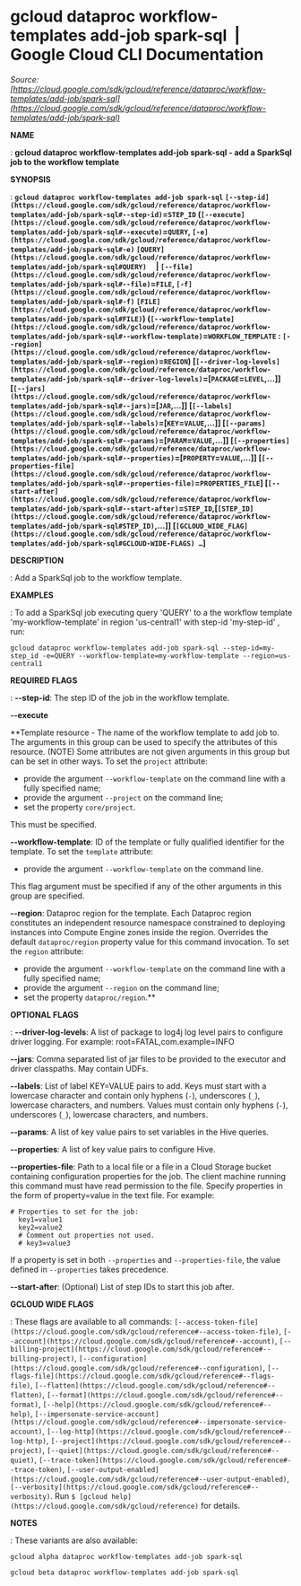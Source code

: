 # gcloud dataproc workflow-templates add-job spark-sql  |  Google Cloud CLI Documentation

*Source: [https://cloud.google.com/sdk/gcloud/reference/dataproc/workflow-templates/add-job/spark-sql](https://cloud.google.com/sdk/gcloud/reference/dataproc/workflow-templates/add-job/spark-sql)*

**NAME**

: **gcloud dataproc workflow-templates add-job spark-sql - add a SparkSql job to the workflow template**

**SYNOPSIS**

: **`gcloud dataproc workflow-templates add-job spark-sql` `[--step-id](https://cloud.google.com/sdk/gcloud/reference/dataproc/workflow-templates/add-job/spark-sql#--step-id)`=`STEP_ID` (`[--execute](https://cloud.google.com/sdk/gcloud/reference/dataproc/workflow-templates/add-job/spark-sql#--execute)`=`QUERY`, `[-e](https://cloud.google.com/sdk/gcloud/reference/dataproc/workflow-templates/add-job/spark-sql#-e)` `[QUERY](https://cloud.google.com/sdk/gcloud/reference/dataproc/workflow-templates/add-job/spark-sql#QUERY)`     | `[--file](https://cloud.google.com/sdk/gcloud/reference/dataproc/workflow-templates/add-job/spark-sql#--file)`=`FILE`, `[-f](https://cloud.google.com/sdk/gcloud/reference/dataproc/workflow-templates/add-job/spark-sql#-f)` `[FILE](https://cloud.google.com/sdk/gcloud/reference/dataproc/workflow-templates/add-job/spark-sql#FILE)`) (`[--workflow-template](https://cloud.google.com/sdk/gcloud/reference/dataproc/workflow-templates/add-job/spark-sql#--workflow-template)`=`WORKFLOW_TEMPLATE` : `[--region](https://cloud.google.com/sdk/gcloud/reference/dataproc/workflow-templates/add-job/spark-sql#--region)`=`REGION`) [`[--driver-log-levels](https://cloud.google.com/sdk/gcloud/reference/dataproc/workflow-templates/add-job/spark-sql#--driver-log-levels)`=[`PACKAGE`=`LEVEL`,…]] [`[--jars](https://cloud.google.com/sdk/gcloud/reference/dataproc/workflow-templates/add-job/spark-sql#--jars)`=[`JAR`,…]] [`[--labels](https://cloud.google.com/sdk/gcloud/reference/dataproc/workflow-templates/add-job/spark-sql#--labels)`=[`KEY`=`VALUE`,…]] [`[--params](https://cloud.google.com/sdk/gcloud/reference/dataproc/workflow-templates/add-job/spark-sql#--params)`=[`PARAM`=`VALUE`,…]] [`[--properties](https://cloud.google.com/sdk/gcloud/reference/dataproc/workflow-templates/add-job/spark-sql#--properties)`=[`PROPERTY`=`VALUE`,…]] [`[--properties-file](https://cloud.google.com/sdk/gcloud/reference/dataproc/workflow-templates/add-job/spark-sql#--properties-file)`=`PROPERTIES_FILE`] [`[--start-after](https://cloud.google.com/sdk/gcloud/reference/dataproc/workflow-templates/add-job/spark-sql#--start-after)`=`STEP_ID`,[`[STEP_ID](https://cloud.google.com/sdk/gcloud/reference/dataproc/workflow-templates/add-job/spark-sql#STEP_ID)`,…]] [`[GCLOUD_WIDE_FLAG](https://cloud.google.com/sdk/gcloud/reference/dataproc/workflow-templates/add-job/spark-sql#GCLOUD-WIDE-FLAGS) …`]**

**DESCRIPTION**

: Add a SparkSql job to the workflow template.

**EXAMPLES**

: To add a SparkSql job executing query 'QUERY' to a the workflow template
'my-workflow-template' in region 'us-central1' with step-id 'my-step-id' , run:

```
gcloud dataproc workflow-templates add-job spark-sql --step-id=my-step_id -e=QUERY --workflow-template=my-workflow-template --region=us-central1
```

**REQUIRED FLAGS**

: **--step-id**:
The step ID of the job in the workflow template.

**--execute**

**Template resource - The name of the workflow template to add job to. The
arguments in this group can be used to specify the attributes of this resource.
(NOTE) Some attributes are not given arguments in this group but can be set in
other ways.
To set the `project` attribute:

- provide the argument `--workflow-template` on the command line with a
fully specified name;
- provide the argument `--project` on the command line;
- set the property `core/project`.

This must be specified.

**--workflow-template**:
ID of the template or fully qualified identifier for the template.
To set the `template` attribute:

- provide the argument `--workflow-template` on the command line.

This flag argument must be specified if any of the other arguments in this group
are specified.

**--region**:
Dataproc region for the template. Each Dataproc region constitutes an
independent resource namespace constrained to deploying instances into Compute
Engine zones inside the region. Overrides the default
`dataproc/region` property value for this command invocation.
To set the `region` attribute:

- provide the argument `--workflow-template` on the command line with a
fully specified name;
- provide the argument `--region` on the command line;
- set the property `dataproc/region`.**

**OPTIONAL FLAGS**

: **--driver-log-levels**:
A list of package to log4j log level pairs to configure driver logging. For
example: root=FATAL,com.example=INFO

**--jars**:
Comma separated list of jar files to be provided to the executor and driver
classpaths. May contain UDFs.

**--labels**:
List of label KEY=VALUE pairs to add.
Keys must start with a lowercase character and contain only hyphens
(`-`), underscores (`_`), lowercase characters, and
numbers. Values must contain only hyphens (`-`), underscores
(`_`), lowercase characters, and numbers.

**--params**:
A list of key value pairs to set variables in the Hive queries.

**--properties**:
A list of key value pairs to configure Hive.

**--properties-file**:
Path to a local file or a file in a Cloud Storage bucket containing
configuration properties for the job. The client machine running this command
must have read permission to the file.
Specify properties in the form of property=value in the text file. For example:

```
# Properties to set for the job:
  key1=value1
  key2=value2
  # Comment out properties not used.
  # key3=value3
```

If a property is set in both `--properties` and
`--properties-file`, the value defined in `--properties`
takes precedence.

**--start-after**:
(Optional) List of step IDs to start this job after.

**GCLOUD WIDE FLAGS**

: These flags are available to all commands: `[--access-token-file](https://cloud.google.com/sdk/gcloud/reference#--access-token-file)`,
`[--account](https://cloud.google.com/sdk/gcloud/reference#--account)`, `[--billing-project](https://cloud.google.com/sdk/gcloud/reference#--billing-project)`,
`[--configuration](https://cloud.google.com/sdk/gcloud/reference#--configuration)`,
`[--flags-file](https://cloud.google.com/sdk/gcloud/reference#--flags-file)`,
`[--flatten](https://cloud.google.com/sdk/gcloud/reference#--flatten)`, `[--format](https://cloud.google.com/sdk/gcloud/reference#--format)`, `[--help](https://cloud.google.com/sdk/gcloud/reference#--help)`, `[--impersonate-service-account](https://cloud.google.com/sdk/gcloud/reference#--impersonate-service-account)`,
`[--log-http](https://cloud.google.com/sdk/gcloud/reference#--log-http)`,
`[--project](https://cloud.google.com/sdk/gcloud/reference#--project)`, `[--quiet](https://cloud.google.com/sdk/gcloud/reference#--quiet)`, `[--trace-token](https://cloud.google.com/sdk/gcloud/reference#--trace-token)`, `[--user-output-enabled](https://cloud.google.com/sdk/gcloud/reference#--user-output-enabled)`,
`[--verbosity](https://cloud.google.com/sdk/gcloud/reference#--verbosity)`.
Run `$ [gcloud help](https://cloud.google.com/sdk/gcloud/reference)` for details.

**NOTES**

: These variants are also available:

```
gcloud alpha dataproc workflow-templates add-job spark-sql
```

```
gcloud beta dataproc workflow-templates add-job spark-sql
```